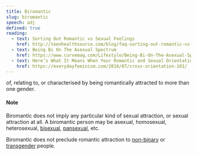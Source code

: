 ```yaml
---
title: Biromantic
slug: biromantic
speech: adj
defined: true
reading:
  - text: Sorting Out Romantic vs Sexual Feelings
    href: http://teenhealthsource.com/blog/faq-sorting-out-romantic-vs-sexual-feelings/
  - text: Being Bi On The Asexual Spectrum
    href: https://www.curvemag.com/Lifestyle/Being-Bi-On-The-Asexual-Spectrum-2141/
  - text: Here’s What It Means When Your Romantic and Sexual Orientations Are Different
    href: https://everydayfeminism.com/2016/07/cross-orientation-101/
---
```


of, relating to, or characterised by being romantically attracted to more than one gender.

#### Note

Biromantic does not imply any particular kind of sexual attraction, or sexual attraction at all. A biromantic person may be asexual, homosexual, heterosexual, [bisexual](#bisexual), [pansexual](#pan-sexual), etc.

Biromantic does not preclude romantic attraction to [non-binary](#non-binary) or [transgender](#transgender) people.
